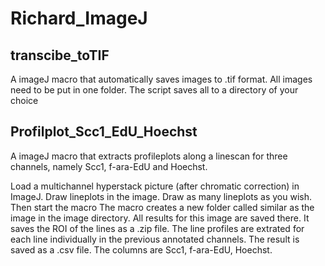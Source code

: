 # Richard_ImageJ

## transcibe_toTIF

A imageJ macro that automatically saves images to .tif format.
All images need to be put in one folder. The script saves all to a directory of your choice

## Profilplot_Scc1_EdU_Hoechst
A imageJ macro that extracts profileplots along a linescan for three channels, namely Scc1, f-ara-EdU and Hoechst.

Load a multichannel hyperstack picture (after chromatic correction) in ImageJ. 
Draw lineplots in the image. Draw as many lineplots as you wish. Then start the macro
The macro creates a new folder called similar as the image in the image directory. All results for this image are saved there.
It saves the ROI of the lines as a .zip file.
The line profiles are extrated for each line individually in the previous annotated channels. 
The result is saved as a .csv file. The columns are Scc1, f-ara-EdU, Hoechst.
